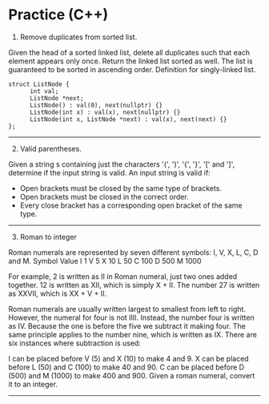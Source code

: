 # Practice (C++)

1. Remove duplicates from sorted list.

Given the head of a sorted linked list, delete all duplicates such that each element appears only once. Return the linked list sorted as well.
The list is guaranteed to be sorted in ascending order.
Definition for singly-linked list.
```
struct ListNode {
      int val;
      ListNode *next;
      ListNode() : val(0), next(nullptr) {}
      ListNode(int x) : val(x), next(nullptr) {}
      ListNode(int x, ListNode *next) : val(x), next(next) {}
};
```
__________________________________________________________

2. Valid parentheses.

Given a string s containing just the characters '(', ')', '{', '}', '[' and ']', determine if the input string is valid.
An input string is valid if:
- Open brackets must be closed by the same type of brackets.
- Open brackets must be closed in the correct order.
- Every close bracket has a corresponding open bracket of the same type.
__________________________________________________________

3. Roman to integer

Roman numerals are represented by seven different symbols: I, V, X, L, C, D and M.
Symbol Value
I      1
V      5
X      10
L      50
C      100
D      500
M      1000

For example, 2 is written as II in Roman numeral, just two ones added together. 12 is written as XII, which is simply X + II. The number 27 is written as XXVII, which is XX + V + II.

Roman numerals are usually written largest to smallest from left to right. However, the numeral for four is not IIII. Instead, the number four is written as IV. Because the one is before the five we subtract it making four. The same principle applies to the number nine, which is written as IX. There are six instances where subtraction is used:

I can be placed before V (5) and X (10) to make 4 and 9.
X can be placed before L (50) and C (100) to make 40 and 90.
C can be placed before D (500) and M (1000) to make 400 and 900.
Given a roman numeral, convert it to an integer.
__________________________________________________________


